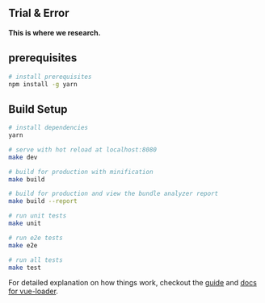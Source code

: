 Trial & Error      
-------------
**This is where we research.**

## prerequisites
``` bash
# install prerequisites
npm install -g yarn
```

## Build Setup

``` bash
# install dependencies
yarn

# serve with hot reload at localhost:8080
make dev

# build for production with minification
make build

# build for production and view the bundle analyzer report
make build --report

# run unit tests
make unit

# run e2e tests
make e2e

# run all tests
make test
```

For detailed explanation on how things work, checkout the [guide](http://vuejs-templates.github.io/webpack/) and [docs for vue-loader](http://vuejs.github.io/vue-loader).
